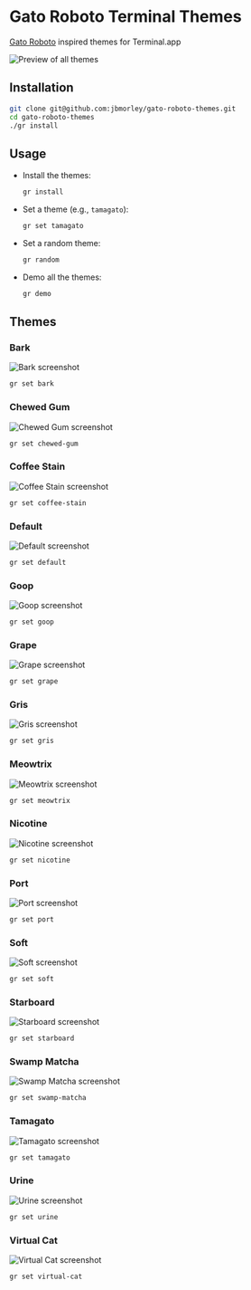 # Gato Roboto Terminal Themes

[Gato Roboto](https://gatoroboto.com) inspired themes for Terminal.app

![Preview of all themes](previews/preview-light-1s.gif)

## Installation

```zsh
git clone git@github.com:jbmorley/gato-roboto-themes.git
cd gato-roboto-themes
./gr install
```

## Usage

- Install the themes:

  ```zsh
  gr install
  ```

- Set a theme (e.g., `tamagato`):

  ```zsh
  gr set tamagato
  ```

- Set a random theme:

  ```zsh
  gr random
  ```

- Demo all the themes:

  ```zsh
  gr demo
  ```

## Themes

### Bark

![Bark screenshot](images/bark.png)

```zsh
gr set bark
```

### Chewed Gum

![Chewed Gum screenshot](images/chewed-gum.png)

```zsh
gr set chewed-gum
```

### Coffee Stain

![Coffee Stain screenshot](images/coffee-stain.png)

```zsh
gr set coffee-stain
```

### Default

![Default screenshot](images/default.png)

```zsh
gr set default
```

### Goop

![Goop screenshot](images/goop.png)

```zsh
gr set goop
```

### Grape

![Grape screenshot](images/grape.png)

```zsh
gr set grape
```

### Gris

![Gris screenshot](images/gris.png)

```zsh
gr set gris
```

### Meowtrix

![Meowtrix screenshot](images/meowtrix.png)

```zsh
gr set meowtrix
```

### Nicotine

![Nicotine screenshot](images/nicotine.png)

```zsh
gr set nicotine
```

### Port

![Port screenshot](images/port.png)

```zsh
gr set port
```

### Soft

![Soft screenshot](images/soft.png)

```zsh
gr set soft
```

### Starboard

![Starboard screenshot](images/starboard.png)

```zsh
gr set starboard
```

### Swamp Matcha

![Swamp Matcha screenshot](images/swamp-matcha.png)

```zsh
gr set swamp-matcha
```

### Tamagato

![Tamagato screenshot](images/tamagato.png)

```zsh
gr set tamagato
```

### Urine

![Urine screenshot](images/urine.png)

```zsh
gr set urine
```

### Virtual Cat

![Virtual Cat screenshot](images/virtual-cat.png)

```zsh
gr set virtual-cat
```
